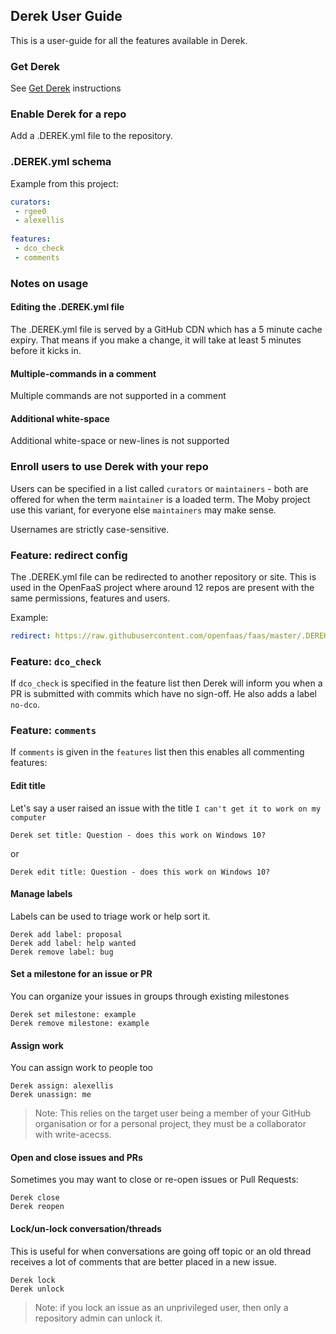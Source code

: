 ## Derek User Guide

This is a user-guide for all the features available in Derek.

### Get Derek

See [Get Derek](./GET.md) instructions

### Enable Derek for a repo

Add a .DEREK.yml file to the repository.

### .DEREK.yml schema

Example from this project:

```yaml
curators:
 - rgee0
 - alexellis
 
features:
 - dco_check
 - comments
```

### Notes on usage

#### Editing the .DEREK.yml file

The .DEREK.yml file is served by a GitHub CDN which has a 5 minute cache expiry. That means if you make a change, it will take at least 5 minutes before it kicks in.

#### Multiple-commands in a comment

Multiple commands are not supported in a comment

#### Additional white-space

Additional white-space or new-lines is not supported

### Enroll users to use Derek with your repo

Users can be specified in a list called `curators` or `maintainers` - both are offered for when the term `maintainer` is a loaded term. The Moby project use this variant, for everyone else `maintainers` may make sense.

Usernames are strictly case-sensitive.

### Feature: redirect config

The .DEREK.yml file can be redirected to another repository or site. This is used in the OpenFaaS project where around 12 repos are present with the same permissions, features and users.

Example:

```yaml
redirect: https://raw.githubusercontent.com/openfaas/faas/master/.DEREK.yml
```

### Feature: `dco_check`

If `dco_check` is specified in the feature list then Derek will inform you when a PR is submitted with commits which have no sign-off. He also adds a label `no-dco`.

### Feature: `comments`

If `comments` is given in the `features` list then this enables all commenting features:

#### Edit title


Let's say a user raised an issue with the title `I can't get it to work on my computer`

```
Derek set title: Question - does this work on Windows 10?
```
or
```
Derek edit title: Question - does this work on Windows 10?
```

#### Manage labels

Labels can be used to triage work or help sort it.

```
Derek add label: proposal
Derek add label: help wanted
Derek remove label: bug
```

#### Set a milestone for an issue or PR

You can organize your issues in groups through existing milestones

```
Derek set milestone: example
Derek remove milestone: example
```

#### Assign work

You can assign work to people too

```
Derek assign: alexellis
Derek unassign: me
```

> Note: This relies on the target user being a member of your GitHub organisation or for a personal project, they must be a collaborator with write-acecss.


#### Open and close issues and PRs

Sometimes you may want to close or re-open issues or Pull Requests:

```
Derek close
Derek reopen
```

#### Lock/un-lock conversation/threads

This is useful for when conversations are going off topic or an old thread receives a lot of comments that are better placed in a new issue. 

```
Derek lock
Derek unlock
```

> Note: if you lock an issue as an unprivileged user, then only a repository admin can unlock it.

